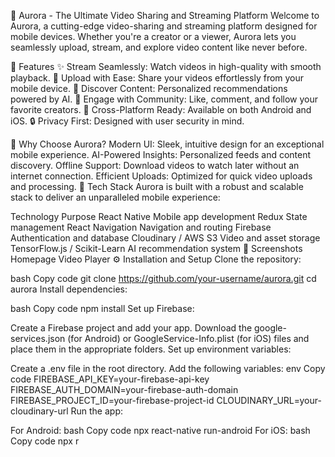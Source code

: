 🌌 Aurora - The Ultimate Video Sharing and Streaming Platform
Welcome to Aurora, a cutting-edge video-sharing and streaming platform designed for mobile devices. Whether you're a creator or a viewer, Aurora lets you seamlessly upload, stream, and explore video content like never before.

🚀 Features
✨ Stream Seamlessly: Watch videos in high-quality with smooth playback.
🎥 Upload with Ease: Share your videos effortlessly from your mobile device.
🌟 Discover Content: Personalized recommendations powered by AI.
👥 Engage with Community: Like, comment, and follow your favorite creators.
📱 Cross-Platform Ready: Available on both Android and iOS.
🔒 Privacy First: Designed with user security in mind.

🎯 Why Choose Aurora?
Modern UI: Sleek, intuitive design for an exceptional mobile experience.
AI-Powered Insights: Personalized feeds and content discovery.
Offline Support: Download videos to watch later without an internet connection.
Efficient Uploads: Optimized for quick video uploads and processing.
🔧 Tech Stack
Aurora is built with a robust and scalable stack to deliver an unparalleled mobile experience:

Technology	Purpose
React Native	Mobile app development
Redux	State management
React Navigation	Navigation and routing
Firebase	Authentication and database
Cloudinary / AWS S3	Video and asset storage
TensorFlow.js / Scikit-Learn	AI recommendation system
📸 Screenshots
Homepage	Video Player
⚙️ Installation and Setup
Clone the repository:

bash
Copy code
git clone https://github.com/your-username/aurora.git
cd aurora
Install dependencies:

bash
Copy code
npm install
Set up Firebase:

Create a Firebase project and add your app.
Download the google-services.json (for Android) or GoogleService-Info.plist (for iOS) files and place them in the appropriate folders.
Set up environment variables:

Create a .env file in the root directory.
Add the following variables:
env
Copy code
FIREBASE_API_KEY=your-firebase-api-key
FIREBASE_AUTH_DOMAIN=your-firebase-auth-domain
FIREBASE_PROJECT_ID=your-firebase-project-id
CLOUDINARY_URL=your-cloudinary-url
Run the app:

For Android:
bash
Copy code
npx react-native run-android
For iOS:
bash
Copy code
npx r
